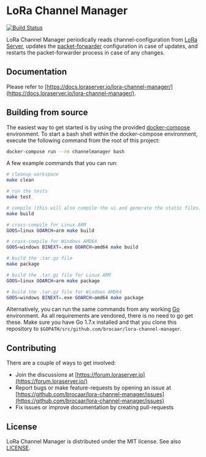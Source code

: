 # LoRa Channel Manager

[![Build Status](https://travis-ci.org/brocaar/lora-channel-manager.svg?branch=master)](https://travis-ci.org/brocaar/lora-channel-manager)

LoRa Channel Manager periodically reads channel-configuration from [LoRa Server](https://github.com/brocaar/loraserver/),
updates the [packet-forwarder](https://github.com/lora-net/packet_forwarder)
configuration in case of updates, and restarts the packet-forwarder process
in case of any changes.

## Documentation

Please refer to [https://docs.loraserver.io/lora-channel-manager/](https://docs.loraserver.io/lora-channel-manager/).

## Building from source

The easiest way to get started is by using the provided [docker-compose](https://docs.docker.com/compose/)
environment. To start a bash shell within the docker-compose environment,
execute the following command from the root of this project:

```bash
docker-compose run --rm channelmanager bash
```

A few example commands that you can run:

```bash
# cleanup workspace
make clean

# run the tests
make test

# compile (this will also compile the ui and generate the static files)
make build

# cross-compile for Linux ARM
GOOS=linux GOARCH=arm make build

# cross-compile for Windows AMD64
GOOS=windows BINEXT=.exe GOARCH=amd64 make build

# build the .tar.gz file
make package

# build the .tar.gz file for Linux ARM
GOOS=linux GOARCH=arm make package

# build the .tar.gz file for Windows AMD64
GOOS=windows BINEXT=.exe GOARCH=amd64 make package
```

Alternatively, you can run the same commands from any working [Go](https://golang.org)
environment. As all requirements are vendored, there is no need to go get
these. Make sure you have Go 1.7.x installed and that you clone this
repository to `$GOPATH/src/github.com/brocaar/lora-channel-manager`.

## Contributing

There are a couple of ways to get involved:

* Join the discussions at [https://forum.loraserver.io](https://forum.loraserver.io/)
* Report bugs or make feature-requests by opening an issue at [https://github.com/brocaar/lora-channel-manager/issues](https://github.com/brocaar/lora-channel-manager/issues)
* Fix issues or improve documentation by creating pull-requests

## License

LoRa Channel Manager is distributed under the MIT license. See also
[LICENSE](https://github.com/brocaar/lora-channel-manager/blob/master/LICENSE).
